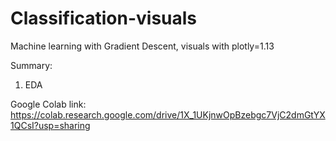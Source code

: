 # Classification-visuals
Machine learning with Gradient Descent, visuals with plotly=1.13

Summary:
1. EDA

Google Colab link: https://colab.research.google.com/drive/1X_1UKjnwOpBzebgc7VjC2dmGtYX1QCsI?usp=sharing
